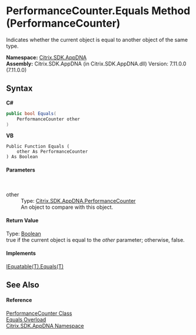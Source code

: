 # PerformanceCounter.Equals Method (PerformanceCounter)
 

Indicates whether the current object is equal to another object of the same type.

**Namespace:**&nbsp;[Citrix.SDK.AppDNA](index.md)<br />**Assembly:**&nbsp;Citrix.SDK.AppDNA (in Citrix.SDK.AppDNA.dll) Version: 7.11.0.0 (7.11.0.0)

## Syntax

**C#**
```csharp
public bool Equals(
	PerformanceCounter other
)
```

**VB**
```vbnet
Public Function Equals ( 
	other As PerformanceCounter
) As Boolean
```


#### Parameters
&nbsp;<dl><dt>other</dt><dd>Type: <a href="8660002b-afa7-de77-1f3e-ada0f42c5865">Citrix.SDK.AppDNA.PerformanceCounter</a><br />An object to compare with this object.</dd></dl>

#### Return Value
Type: <a href="http://msdn2.microsoft.com/en-us/library/a28wyd50" target="_blank">Boolean</a><br />true if the current object is equal to the *other* parameter; otherwise, false.

#### Implements
<a href="http://msdn2.microsoft.com/en-us/library/ms131190" target="_blank">IEquatable(T).Equals(T)</a><br />

## See Also


#### Reference
<a href="8660002b-afa7-de77-1f3e-ada0f42c5865">PerformanceCounter Class</a><br /><a href="6e924128-3765-6e8a-b24d-6819fa7f84dd">Equals Overload</a><br /><a href="fe2d265b-410b-8b11-1eb4-a790e0b062bf">Citrix.SDK.AppDNA Namespace</a><br />